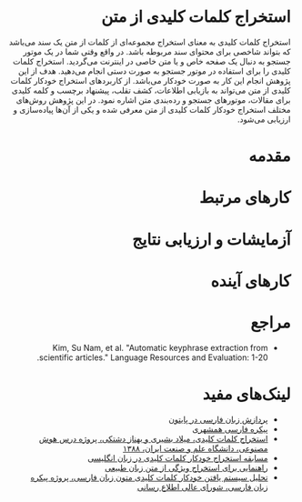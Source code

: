 <div dir=rtl>

# استخراج کلمات کلیدی از متن
 استخراج کلمات کلیدی به معنای استخراج مجموعه‌ای از کلمات از متن یک سند می‌باشد که بتواند شاخصی برای محتوای سند مربوطه باشد.  در واقع وقتی شما در یک موتور جستجو به دنبال یک صفحه خاص و یا متن خاصی در اینترنت می‌گردید. استخراج کلمات کلیدی را برای استفاده در موتور جستجو به صورت دستی انجام می‌دهید. هدف از این پژوهش انجام این کار به صورت خودکار می‌باشد. از کاربردهای استخراج خودکار کلمات کلیدی از متن می‌تواند به بازیابی اطلاعات، کشف تقلب، پیشنهاد برچسب و کلمه کلیدی برای مقالات، موتورهای جستجو و رده‌بندی متن اشاره نمود.
در این پژوهش روش‌های مختلف استخراج خودکار کلمات کلیدی از متن معرفی شده و یکی از آن‌ها پیاده‌سازی و ارزیابی می‌شود.

# مقدمه

# کارهای مرتبط

# آزمایشات و ارزیابی نتایج

# کارهای آینده

# مراجع
+ Kim, Su Nam, et al. "Automatic keyphrase extraction from scientific articles." Language Resources and Evaluation: 1-20.

# لینک‌های مفید
+ [پردازش زبان فارسی در پایتون](http://www.sobhe.ir/hazm)
+ [پیکره فارسی همشهری](http://ece.ut.ac.ir/dbrg/hamshahri/fadownload.html)
+ [استخراج کلمات کلیدی، میلاد بشیری و بهناز دشتکی، پروژه درس هوش مصنوعی، دانشگاه علم و صنعت ایران، ۱۳۸۸](http://bayanbox.ir/id/468650572679207601?download)
+ [مسابقه استخراج خودکار کلمات کلیدی در زبان انگلیسی](http://www.kaggle.com/c/facebook-recruiting-iii-keyword-extraction)
+ [راهنمایی برای استخراج ویژگی از متن زبان طبیعی](http://pyevolve.sourceforge.net/wordpress/?p=1589)
+ [تحلیل سیستم یافتن خودکار کلمات کلیدی متون زبان فارسی، پروژه پیکره زبان فارسی، شورای عالی اطلاع رسانی ](http://bayanbox.ir/id/8867093588243508954?download)
